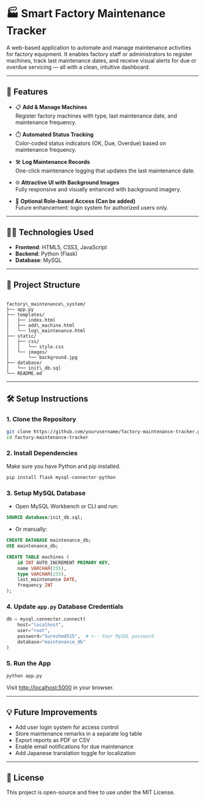 # 🏭 Smart Factory Maintenance Tracker

A web-based application to automate and manage maintenance activities for factory equipment. It enables factory staff or administrators to register machines, track last maintenance dates, and receive visual alerts for due or overdue servicing — all with a clean, intuitive dashboard.

---

## 🚀 Features

- 📋 **Add & Manage Machines**  
  Register factory machines with type, last maintenance date, and maintenance frequency.

- ⏱️ **Automated Status Tracking**  
  Color-coded status indicators (OK, Due, Overdue) based on maintenance frequency.

- 🛠️ **Log Maintenance Records**  
  One-click maintenance logging that updates the last maintenance date.

- 🌐 **Attractive UI with Background Images**  
  Fully responsive and visually enhanced with background imagery.

- 🔐 **Optional Role-based Access (Can be added)**  
  Future enhancement: login system for authorized users only.

---

## 🧑‍💻 Technologies Used

- **Frontend**: HTML5, CSS3, JavaScript  
- **Backend**: Python (Flask)  
- **Database**: MySQL

---

## 🧩 Project Structure

```

factory\_maintenance\_system/
├── app.py
├── templates/
│   ├── index.html
│   ├── add\_machine.html
│   └── log\_maintenance.html
├── static/
│   ├── css/
│   │   └── style.css
│   └── images/
│       └── background.jpg
├── database/
│   └── init\_db.sql
└── README.md

````

---

## 🛠️ Setup Instructions

### 1. Clone the Repository

```bash
git clone https://github.com/yourusername/factory-maintenance-tracker.git
cd factory-maintenance-tracker
````

### 2. Install Dependencies

Make sure you have Python and pip installed.

```bash
pip install flask mysql-connector-python
```

### 3. Setup MySQL Database

* Open MySQL Workbench or CLI and run:

```sql
SOURCE database/init_db.sql;
```

* Or manually:

```sql
CREATE DATABASE maintenance_db;
USE maintenance_db;

CREATE TABLE machines (
    id INT AUTO_INCREMENT PRIMARY KEY,
    name VARCHAR(255),
    type VARCHAR(255),
    last_maintenance DATE,
    frequency INT
);
```

### 4. Update `app.py` Database Credentials

```python
db = mysql.connector.connect(
    host="localhost",
    user="root",
    password="Sureshmd515",  # <-- Your MySQL password
    database="maintenance_db"
)
```

### 5. Run the App

```bash
python app.py
```

Visit [http://localhost:5000](http://localhost:5000) in your browser.

---

## 💡 Future Improvements

* Add user login system for access control
* Store maintenance remarks in a separate log table
* Export reports as PDF or CSV
* Enable email notifications for due maintenance
* Add Japanese translation toggle for localization

---

## 📜 License

This project is open-source and free to use under the MIT License.

```

